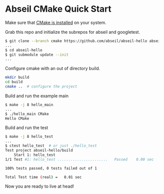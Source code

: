 # Abseil CMake Quick Start #

Make sure that [CMake is installed](https://cmake.org/install/)
on your system.

Grab this repo and initialize the subrepos for abseil and googletest.

```bash
$ git clone --branch cmake https://github.com/abseil/abseil-hello abseil-hello
...
$ cd abseil-hello
$ git submodule update --init
...
```

Configure cmake with an out of directory build.

```bash
mkdir build
cd build
cmake ..  # configure the project
```

Build and run the example main

```bash
$ make -j 8 hello_main
...
$ ./hello_main CMake
Hello CMake
```

Build and run the test

```bash
$ make -j 8 hello_test
...
$ ctest hello_test  # or just ./hello_test
Test project abseil-hello/build
    Start 1: hello_test
1/1 Test #1: hello_test .......................   Passed    0.00 sec

100% tests passed, 0 tests failed out of 1

Total Test time (real) =   0.01 sec
```

Now you are ready to live at head!

